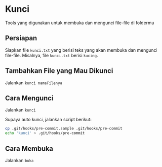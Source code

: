 # Kunci

Tools yang digunakan untuk membuka dan mengunci file-file di foldermu

## Persiapan

Siapkan file `kunci.txt` yang berisi teks yang akan membuka dan mengunci file-file. Misalnya, file `kunci.txt` berisi `kucing`.

## Tambahkan File yang Mau Dikunci

Jalankan `kunci namaFilenya`

## Cara Mengunci

Jalankan `kunci`

Supaya auto kunci, jalankan script berikut:

```bash
cp .git/hooks/pre-commit.sample .git/hooks/pre-commit
echo 'kunci' > .git/hooks/pre-commit
```

## Cara Membuka

Jalankan `buka`
